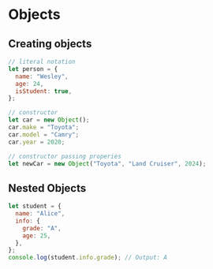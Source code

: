 # Objects

## Creating objects

```js
// literal notation
let person = {
  name: "Wesley",
  age: 24,
  isStudent: true,
};

// constructor
let car = new Object();
car.make = "Toyota";
car.model = "Camry";
car.year = 2020;

// constructor passing properies
let newCar = new Object("Toyota", "Land Cruiser", 2024);
```

## Nested Objects

```js
let student = {
  name: "Alice",
  info: {
    grade: "A",
    age: 25,
  },
};
console.log(student.info.grade); // Output: A
```
